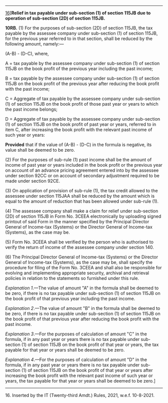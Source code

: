 ****

[16](javascript:ShowFootnote\('fn16'\);)[**Relief in tax payable under sub-section (1) of section 115JB due to operation of sub-section (2D) of section 115JB.**

**10RB.** (1) For the purposes of sub-section (2D) of section 115JB, the tax payable by the assessee company under sub-section (1) of section 115JB, for the previous year referred to in that section, shall be reduced by the following amount, namely:—

(A-B) - (D-C), where,

A = tax payable by the assessee company under sub-section (1) of section 115JB on the book profit of the previous year including the past income;

B = tax payable by the assessee company under sub-section (1) of section 115JB on the book profit of the previous year after reducing the book profit with the past income;

C = Aggregate of tax payable by the assessee company under sub-section (1) of section 115JB on the book profit of those past year or years to which the past income belongs;

D = Aggregate of tax payable by the assessee company under sub-section (1) of section 115JB on the book profit of past year or years, referred to in item C, after increasing the book profit with the relevant past income of such year or years:

**Provided** that if the value of (A-B) - (D-C) in the formula is negative, its value shall be deemed to be zero.

(2) For the purposes of sub-rule (1) past income shall be the amount of income of past year or years included in the book profit or the previous year on account of an advance pricing agreement entered into by the assessee under section 92CC or on account of secondary adjustment required to be made under section 92CE.

(3) On application of provision of sub-rule (1), the tax credit allowed to the assessee under section 115JAA shall be reduced by the amount which is equal to the amount of reduction that has been allowed under sub-rule (1).

(4) The assessee company shall make a claim for relief under sub-section (2D) of section 115JB in Form No. 3CEEA electronically by uploading signed printout of said Form in the manner specified by the Principal Director General of Income-tax (Systems) or the Director General of Income-tax (Systems), as the case may be.

(5) Form No. 3CEEA shall be verified by the person who is authorised to verify the return of income of the assessee company under section 140.

(6) The Principal Director General of Income-tax (Systems) or the Director General of Income-tax (Systems), as the case may be, shall specify the procedure for filing of the Form No. 3CEEA and shall also be responsible for evolving and implementing appropriate security, archival and retrieval policies in relation to the statements so furnished under this rule.

_Explanation 1_.—The value of amount "A" in the formula shall be deemed to be zero, if there is no tax payable under sub-section (1) of section 115JB on the book profit of that previous year including the past income.

_Explanation 2_.—The value of amount "B" in the formula shall be deemed to be zero, if there is no tax payable under sub-section (1) of section 115JB on the book profit of that previous year after reducing the book profit with the past income.

_Explanation 3_.—For the purposes of calculation of amount "C" in the formula, if in any past year or years there is no tax payable under sub-section (1) of section 115JB on the book profit of that year or years, the tax payable for that year or years shall be deemed to be zero.

_Explanation 4_.—For the purposes of calculation of amount "D" in the formula, if in any past year or years there is no tax payable under sub-section (1) of section 115JB on the book profit of that year or years after increasing the book profit with the relevant past income of such year or years, the tax payable for that year or years shall be deemed to be zero.]

* * *

16\. Inserted by the IT (Twenty-third Amdt.) Rules, 2021, w.e.f. 10-8-2021.